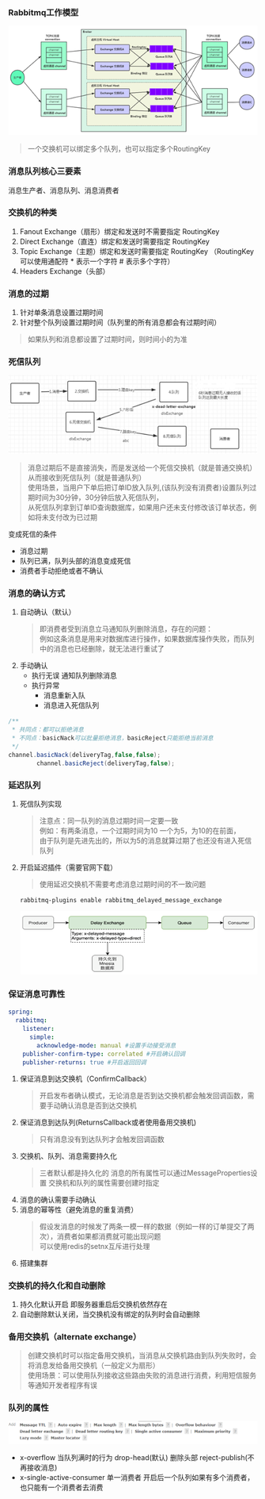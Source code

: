 ### Rabbitmq工作模型

![img.png](img.png)
> 一个交换机可以绑定多个队列，也可以指定多个RoutingKey

### 消息队列核心三要素

消息生产者、消息队列、消息消费者

### 交换机的种类

1. Fanout Exchange（扇形）绑定和发送时不需要指定 RoutingKey
2. Direct Exchange（直连）绑定和发送时需要指定 RoutingKey
3. Topic Exchange（主题）绑定和发送时需要指定 RoutingKey （RoutingKey可以使用通配符 * 表示一个字符 # 表示多个字符）
4. Headers Exchange（头部）

### 消息的过期

1. 针对单条消息设置过期时间
2. 针对整个队列设置过期时间（队列里的所有消息都会有过期时间）

> 如果队列和消息都设置了过期时间，则时间小的为准

### 死信队列

![img_1.png](img_1.png)
> 消息过期后不是直接消失，而是发送给一个死信交换机（就是普通交换机）从而接收到死信队列（就是普通队列）<br/>
> 使用场景，当用户下单后把订单ID放入队列,(该队列没有消费者)设置队列过期时间为30分钟，30分钟后放入死信队列，<br/>
> 从死信队列拿到订单ID查询数据库，如果用户还未支付修改该订单状态，例如将未支付改为已过期<br/>

变成死信的条件

- 消息过期
- 队列已满，队列头部的消息变成死信
- 消费者手动拒绝或者不确认

### 消息的确认方式

1. 自动确认（默认）
   > 即消费者受到消息立马通知队列删除消息，存在的问题：<br/>
   > 例如这条消息是用来对数据库进行操作，如果数据库操作失败，而队列中的消息也已经删除，就无法进行重试了
2. 手动确认
    - 执行无误 通知队列删除消息
    - 执行异常
        - 消息重新入队
        - 消息进入死信队列

```java
/**
 * 共同点：都可以拒绝消息
 * 不同点：basicNack可以批量拒绝消息，basicReject只能拒绝当前消息
 */
channel.basicNack(deliveryTag,false,false);
        channel.basicReject(deliveryTag,false);
```

### 延迟队列

1. 死信队列实现
   > 注意点：同一队列的消息过期时间一定要一致<br/>
   > 例如：有两条消息，一个过期时间为10 一个为5，为10的在前面，<br/>
   > 由于队列是先进先出的，所以为5的消息就算过期了也还没有进入死信队列
2. 开启延迟插件（需要官网下载）
   > 使用延迟交换机不需要考虑消息过期时间的不一致问题
   ```bash
   rabbitmq-plugins enable rabbitmq_delayed_message_exchange
   ```
   ![img_2.png](img_2.png)

### 保证消息可靠性

```yaml
spring:
  rabbitmq:
    listener:
      simple:
        acknowledge-mode: manual #设置手动接受消息
    publisher-confirm-type: correlated #开启确认回调
    publisher-returns: true #开启返回回调
```

1. 保证消息到达交换机（ConfirmCallback）
   > 开启发布者确认模式，无论消息是否到达交换机都会触发回调函数，需要手动确认消息是否到达交换机
2. 保证消息到达队列(ReturnsCallback或者使用备用交换机)
   > 只有消息没有到达队列才会触发回调函数
3. 交换机、队列、消息需要持久化
   > 三者默认都是持久化的 消息的所有属性可以通过MessageProperties设置 交换机和队列的属性需要创建时指定
4. 消息的确认需要手动确认
5. 消息的幂等性（避免消息的重复消费）
   > 假设发消息的时候发了两条一模一样的数据（例如一样的订单提交了两次），消费者如果都消费就可能出现问题<br/>
   > 可以使用redis的setnx互斥进行处理
6. 搭建集群

### 交换机的持久化和自动删除

1. 持久化默认开启 即服务器重启后交换机依然存在
2. 自动删除默认关闭，当交换机没有绑定的队列时会自动删除

### 备用交换机（alternate exchange）

> 创建交换机时可以指定备用交换机，当消息从交换机路由到队列失败时，会将消息发给备用交换机（一般定义为扇形）<br/>
> 使用场景：可以使用队列接收这些路由失败的消息进行消费，利用短信服务等通知开发者程序有误

### 队列的属性

![img_3.png](img_3.png)

- x-overflow 当队列满时的行为 drop-head(默认) 删除头部 reject-publish(不再接收消息)
- x-single-active-consumer 单一消费者 开启后一个队列如果有多个消费者，也只能有一个消费者去消费
